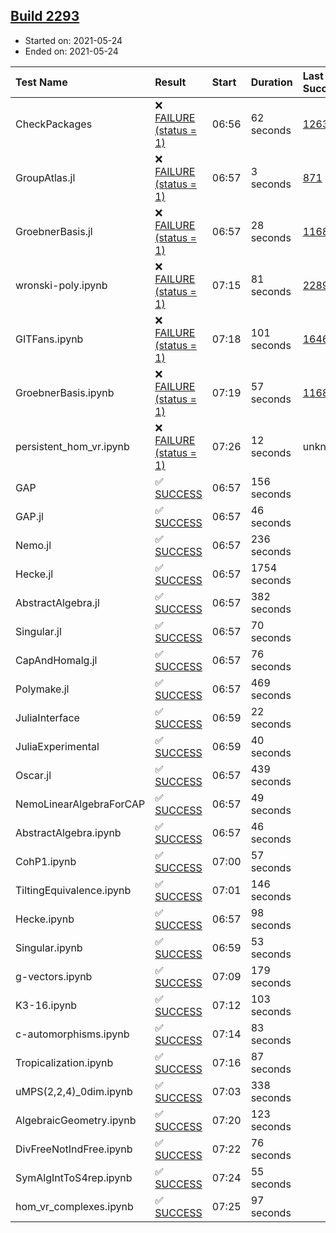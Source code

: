 ## [Build 2293](https://oscarci.mathematik.uni-kl.de/job/oscar-stable/2293/)

* Started on: 2021-05-24
* Ended on: 2021-05-24

| Test Name    | Result | Start | Duration | Last Success | First Failure |
|:-------------|:-------|:------|:---------|:-------------|:--------------|
| CheckPackages | ❌ [FAILURE (status = 1)](https://oscarci.mathematik.uni-kl.de/job/oscar-stable/2293/artifact/logs/build-2293/CheckPackages.log) | 06:56 | 62 seconds | [1263](https://oscarci.mathematik.uni-kl.de/job/oscar-stable/1263/) | [1264](https://oscarci.mathematik.uni-kl.de/job/oscar-stable/1264/) |
| GroupAtlas.jl | ❌ [FAILURE (status = 1)](https://oscarci.mathematik.uni-kl.de/job/oscar-stable/2293/artifact/logs/build-2293/GroupAtlas.jl.log) | 06:57 | 3 seconds | [871](https://oscarci.mathematik.uni-kl.de/job/oscar-stable/871/) | [872](https://oscarci.mathematik.uni-kl.de/job/oscar-stable/872/) |
| GroebnerBasis.jl | ❌ [FAILURE (status = 1)](https://oscarci.mathematik.uni-kl.de/job/oscar-stable/2293/artifact/logs/build-2293/GroebnerBasis.jl.log) | 06:57 | 28 seconds | [1168](https://oscarci.mathematik.uni-kl.de/job/oscar-stable/1168/) | [1169](https://oscarci.mathematik.uni-kl.de/job/oscar-stable/1169/) |
| wronski-poly.ipynb | ❌ [FAILURE (status = 1)](https://oscarci.mathematik.uni-kl.de/job/oscar-stable/2293/artifact/logs/build-2293/wronski-poly.ipynb.log) | 07:15 | 81 seconds | [2289](https://oscarci.mathematik.uni-kl.de/job/oscar-stable/2289/) | [2290](https://oscarci.mathematik.uni-kl.de/job/oscar-stable/2290/) |
| GITFans.ipynb | ❌ [FAILURE (status = 1)](https://oscarci.mathematik.uni-kl.de/job/oscar-stable/2293/artifact/logs/build-2293/GITFans.ipynb.log) | 07:18 | 101 seconds | [1646](https://oscarci.mathematik.uni-kl.de/job/oscar-stable/1646/) | [1647](https://oscarci.mathematik.uni-kl.de/job/oscar-stable/1647/) |
| GroebnerBasis.ipynb | ❌ [FAILURE (status = 1)](https://oscarci.mathematik.uni-kl.de/job/oscar-stable/2293/artifact/logs/build-2293/GroebnerBasis.ipynb.log) | 07:19 | 57 seconds | [1168](https://oscarci.mathematik.uni-kl.de/job/oscar-stable/1168/) | [1169](https://oscarci.mathematik.uni-kl.de/job/oscar-stable/1169/) |
| persistent_hom_vr.ipynb | ❌ [FAILURE (status = 1)](https://oscarci.mathematik.uni-kl.de/job/oscar-stable/2293/artifact/logs/build-2293/persistent_hom_vr.ipynb.log) | 07:26 | 12 seconds | unknown | unknown |
| GAP | ✅ [SUCCESS](https://oscarci.mathematik.uni-kl.de/job/oscar-stable/2293/artifact/logs/build-2293/GAP.log) | 06:57 | 156 seconds |  |  |
| GAP.jl | ✅ [SUCCESS](https://oscarci.mathematik.uni-kl.de/job/oscar-stable/2293/artifact/logs/build-2293/GAP.jl.log) | 06:57 | 46 seconds |  |  |
| Nemo.jl | ✅ [SUCCESS](https://oscarci.mathematik.uni-kl.de/job/oscar-stable/2293/artifact/logs/build-2293/Nemo.jl.log) | 06:57 | 236 seconds |  |  |
| Hecke.jl | ✅ [SUCCESS](https://oscarci.mathematik.uni-kl.de/job/oscar-stable/2293/artifact/logs/build-2293/Hecke.jl.log) | 06:57 | 1754 seconds |  |  |
| AbstractAlgebra.jl | ✅ [SUCCESS](https://oscarci.mathematik.uni-kl.de/job/oscar-stable/2293/artifact/logs/build-2293/AbstractAlgebra.jl.log) | 06:57 | 382 seconds |  |  |
| Singular.jl | ✅ [SUCCESS](https://oscarci.mathematik.uni-kl.de/job/oscar-stable/2293/artifact/logs/build-2293/Singular.jl.log) | 06:57 | 70 seconds |  |  |
| CapAndHomalg.jl | ✅ [SUCCESS](https://oscarci.mathematik.uni-kl.de/job/oscar-stable/2293/artifact/logs/build-2293/CapAndHomalg.jl.log) | 06:57 | 76 seconds |  |  |
| Polymake.jl | ✅ [SUCCESS](https://oscarci.mathematik.uni-kl.de/job/oscar-stable/2293/artifact/logs/build-2293/Polymake.jl.log) | 06:57 | 469 seconds |  |  |
| JuliaInterface | ✅ [SUCCESS](https://oscarci.mathematik.uni-kl.de/job/oscar-stable/2293/artifact/logs/build-2293/JuliaInterface.log) | 06:59 | 22 seconds |  |  |
| JuliaExperimental | ✅ [SUCCESS](https://oscarci.mathematik.uni-kl.de/job/oscar-stable/2293/artifact/logs/build-2293/JuliaExperimental.log) | 06:59 | 40 seconds |  |  |
| Oscar.jl | ✅ [SUCCESS](https://oscarci.mathematik.uni-kl.de/job/oscar-stable/2293/artifact/logs/build-2293/Oscar.jl.log) | 06:57 | 439 seconds |  |  |
| NemoLinearAlgebraForCAP | ✅ [SUCCESS](https://oscarci.mathematik.uni-kl.de/job/oscar-stable/2293/artifact/logs/build-2293/NemoLinearAlgebraForCAP.log) | 06:57 | 49 seconds |  |  |
| AbstractAlgebra.ipynb | ✅ [SUCCESS](https://oscarci.mathematik.uni-kl.de/job/oscar-stable/2293/artifact/logs/build-2293/AbstractAlgebra.ipynb.log) | 06:57 | 46 seconds |  |  |
| CohP1.ipynb | ✅ [SUCCESS](https://oscarci.mathematik.uni-kl.de/job/oscar-stable/2293/artifact/logs/build-2293/CohP1.ipynb.log) | 07:00 | 57 seconds |  |  |
| TiltingEquivalence.ipynb | ✅ [SUCCESS](https://oscarci.mathematik.uni-kl.de/job/oscar-stable/2293/artifact/logs/build-2293/TiltingEquivalence.ipynb.log) | 07:01 | 146 seconds |  |  |
| Hecke.ipynb | ✅ [SUCCESS](https://oscarci.mathematik.uni-kl.de/job/oscar-stable/2293/artifact/logs/build-2293/Hecke.ipynb.log) | 06:57 | 98 seconds |  |  |
| Singular.ipynb | ✅ [SUCCESS](https://oscarci.mathematik.uni-kl.de/job/oscar-stable/2293/artifact/logs/build-2293/Singular.ipynb.log) | 06:59 | 53 seconds |  |  |
| g-vectors.ipynb | ✅ [SUCCESS](https://oscarci.mathematik.uni-kl.de/job/oscar-stable/2293/artifact/logs/build-2293/g-vectors.ipynb.log) | 07:09 | 179 seconds |  |  |
| K3-16.ipynb | ✅ [SUCCESS](https://oscarci.mathematik.uni-kl.de/job/oscar-stable/2293/artifact/logs/build-2293/K3-16.ipynb.log) | 07:12 | 103 seconds |  |  |
| c-automorphisms.ipynb | ✅ [SUCCESS](https://oscarci.mathematik.uni-kl.de/job/oscar-stable/2293/artifact/logs/build-2293/c-automorphisms.ipynb.log) | 07:14 | 83 seconds |  |  |
| Tropicalization.ipynb | ✅ [SUCCESS](https://oscarci.mathematik.uni-kl.de/job/oscar-stable/2293/artifact/logs/build-2293/Tropicalization.ipynb.log) | 07:16 | 87 seconds |  |  |
| uMPS(2,2,4)_0dim.ipynb | ✅ [SUCCESS](https://oscarci.mathematik.uni-kl.de/job/oscar-stable/2293/artifact/logs/build-2293/uMPS-2-2-4-_0dim.ipynb.log) | 07:03 | 338 seconds |  |  |
| AlgebraicGeometry.ipynb | ✅ [SUCCESS](https://oscarci.mathematik.uni-kl.de/job/oscar-stable/2293/artifact/logs/build-2293/AlgebraicGeometry.ipynb.log) | 07:20 | 123 seconds |  |  |
| DivFreeNotIndFree.ipynb | ✅ [SUCCESS](https://oscarci.mathematik.uni-kl.de/job/oscar-stable/2293/artifact/logs/build-2293/DivFreeNotIndFree.ipynb.log) | 07:22 | 76 seconds |  |  |
| SymAlgIntToS4rep.ipynb | ✅ [SUCCESS](https://oscarci.mathematik.uni-kl.de/job/oscar-stable/2293/artifact/logs/build-2293/SymAlgIntToS4rep.ipynb.log) | 07:24 | 55 seconds |  |  |
| hom_vr_complexes.ipynb | ✅ [SUCCESS](https://oscarci.mathematik.uni-kl.de/job/oscar-stable/2293/artifact/logs/build-2293/hom_vr_complexes.ipynb.log) | 07:25 | 97 seconds |  |  |
